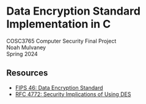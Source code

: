 # Data Encryption Standard Implementation in C

COSC3765 Computer Security Final Project  
Noah Mulvaney  
Spring 2024

## Resources

- [FIPS 46: Data Encryption Standard](https://nvlpubs.nist.gov/nistpubs/Legacy/FIPS/fipspub46-2.pdf)
- [RFC 4772: Security Implications of Using DES](https://www.rfc-editor.org/rfc/rfc4772)
